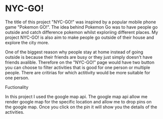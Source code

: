 # NYC-GO!

The title of this project "NYC-GO!" was inspired by a popular mobile phone game 
"Pokemon GO!". The idea behind Pokemon Go was to have people go outside and 
catch difference pokemon whilst exploriing different places. My project NYC-GO! 
is also aim to make people go outside of their house and explore the city more.

One of the biggest reason why people stay at home instead of going outside is 
because their friends are busy or they just simply doesn't have friends avalible.
Therefore on the "NYC-GO!" page would have two button you can choose to filter
activities that is good for one person or multiple people. There are critirias for
which actitivity would be more suitable for one person. 

Fuctionality

In this project I used the google map api. The google map api allow me render google map for the specific location and allow me to drop pins on the google map. Once you click on the pin it will show you the details of the activities. 


